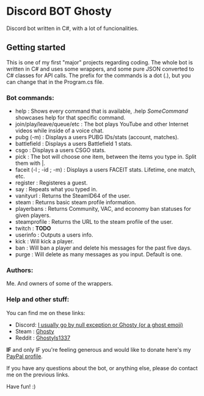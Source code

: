 # Discord BOT Ghosty

Discord bot written in C#, with a lot of funcionalities.

## Getting started

This is one of my first "major" projects regarding coding. The whole bot is written in C# and uses some wrappers, and some pure JSON converted to C# classes for API calls. The prefix for the commands is a dot (.), but you can change that in the Program.cs file.

### Bot commands:
- help : Shows every command that is available, .help *SomeCommand* showcases help for that specific command.
- join/play/leave/queue/etc : The bot plays YouTube and other Internet videos while inside of a voice chat.
- pubg (-m) : Displays a users PUBG IDs/stats (account, matches).
- battlefield : Displays a users Battlefield 1 stats.
- csgo : Displays a users CSGO stats.
- pick : The bot will choose one item, between the items you type in. Split them with |.
- faceit (-l ; -id ; -m) : Displays a users FACEIT stats. Lifetime, one match, etc.
- register : Registeres a guest.
- say : Repeats what you typed in.
- vanityurl : Returns the SteamID64 of the user.
- steam : Returns basic steam profile information.
- playerbans : Returns Community, VAC, and economy ban statuses for given players.
- steamprofile : Returns the URL to the steam profile of the user.
- twitch : **TODO**
- userinfo : Outputs a users info.
- kick : Will kick a player.
- ban : Will ban a player and delete his messages for the past five days.
- purge : Will delete as many messages as you input. Default is one.

### Authors:
Me. And owners of some of the wrappers.

### Help and other stuff:

You can find me on these links:
- Discord: [I usually go by null exception or Ghosty (or a ghost emoji)](https://discord.gg/p4TDYFQ)
- Steam : [Ghosty](https://steamcommunity.com/id/GhostyIs1337)
- Reddit : [GhostyIs1337](https://www.reddit.com/user/GhostyIs1337/)

**IF** and only IF you're feeling generous and would like to donate here's my [PayPal profile](https://www.paypal.me/GhostyIs1337).

If you have any questions about the bot, or anything else, please do contact me on the previous links.

Have fun! :)
